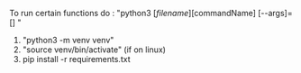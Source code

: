 To run certain functions do : "python3 [$filename] [$commandName] [--args]=[] "

1) "python3 -m venv venv"
2) "source venv/bin/activate" (if on linux)
3) pip install -r requirements.txt

